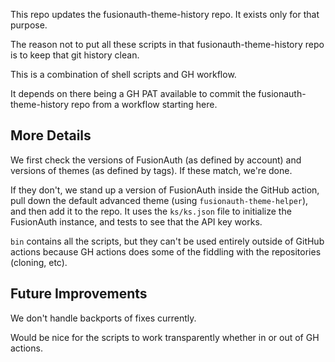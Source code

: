 This repo updates the fusionauth-theme-history repo. It exists only for that purpose.

The reason not to put all these scripts in that fusionauth-theme-history repo is to keep that git history clean.

This is a combination of shell scripts and GH workflow.

It depends on there being a GH PAT available to commit the fusionauth-theme-history repo from a workflow starting here.

## More Details

We first check the versions of FusionAuth (as defined by account) and versions of themes (as defined by tags). If these match, we're done.

If they don't, we stand up a version of FusionAuth inside the GitHub action, pull down the default advanced theme (using `fusionauth-theme-helper`), and then add it to the repo. It uses the `ks/ks.json` file to initialize the FusionAuth instance, and tests to see that the API key works.

`bin` contains all the scripts, but they can't be used entirely outside of GitHub actions because GH actions does some of the fiddling with the repositories (cloning, etc).

## Future Improvements

We don't handle backports of fixes currently.

Would be nice for the scripts to work transparently whether in or out of GH actions.

